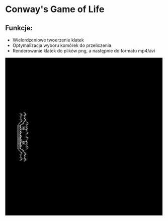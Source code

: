 # Conway's Game of Life

## Funkcje:
- Wielordzeniowe twoerzenie klatek
- Optymalizacja wyboru komórek do przeliczenia
- Renderowanie klatek do plików png, a następnie do formatu mp4/avi

![](./Game_of_life.gif)
